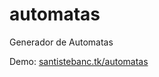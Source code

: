# automatas
Generador de Automatas

Demo: [santistebanc.tk/automatas](http://santistebanc.tk/automatas)
